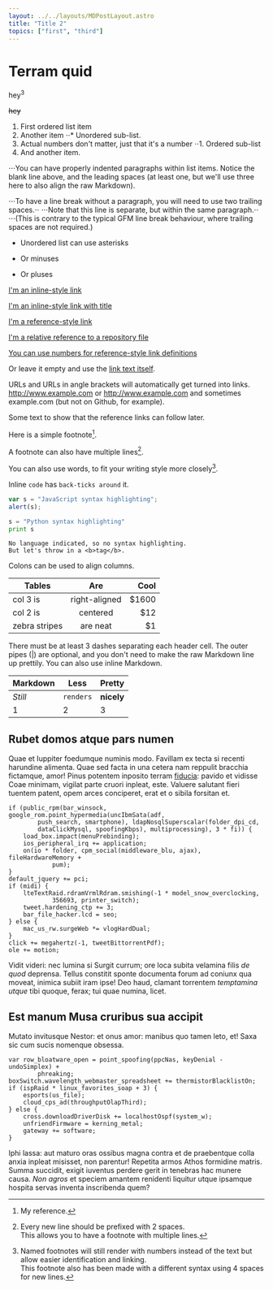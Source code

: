 ```yaml
---
layout: ../../layouts/MDPostLayout.astro
title: "Title 2"
topics: ["first", "third"]
---
```


# Terram quid

<p>hey<sup>3</sup></p>

~~hey~~

1. First ordered list item
2. Another item
   ⋅⋅\* Unordered sub-list.
3. Actual numbers don't matter, just that it's a number
   ⋅⋅1. Ordered sub-list
4. And another item.

⋅⋅⋅You can have properly indented paragraphs within list items. Notice the blank line above, and the leading spaces (at least one, but we'll use three here to also align the raw Markdown).

⋅⋅⋅To have a line break without a paragraph, you will need to use two trailing spaces.⋅⋅
⋅⋅⋅Note that this line is separate, but within the same paragraph.⋅⋅
⋅⋅⋅(This is contrary to the typical GFM line break behaviour, where trailing spaces are not required.)

- Unordered list can use asterisks

* Or minuses

- Or pluses

[I'm an inline-style link](https://www.google.com)

[I'm an inline-style link with title](https://www.google.com "Google's Homepage")

[I'm a reference-style link][Arbitrary case-insensitive reference text]

[I'm a relative reference to a repository file](../blob/master/LICENSE)

[You can use numbers for reference-style link definitions][1]

Or leave it empty and use the [link text itself].

URLs and URLs in angle brackets will automatically get turned into links.
http://www.example.com or <http://www.example.com> and sometimes
example.com (but not on Github, for example).

Some text to show that the reference links can follow later.

[arbitrary case-insensitive reference text]: https://www.mozilla.org
[1]: http://slashdot.org
[link text itself]: http://www.reddit.com

Here is a simple footnote[^1].

A footnote can also have multiple lines[^2].

You can also use words, to fit your writing style more closely[^note].

Inline `code` has `back-ticks around` it.

```javascript
var s = "JavaScript syntax highlighting";
alert(s);
```

```python
s = "Python syntax highlighting"
print s
```

```
No language indicated, so no syntax highlighting.
But let's throw in a <b>tag</b>.
```

Colons can be used to align columns.

| Tables        |      Are      |  Cool |
| ------------- | :-----------: | ----: |
| col 3 is      | right-aligned | $1600 |
| col 2 is      |   centered    |   $12 |
| zebra stripes |   are neat    |    $1 |

There must be at least 3 dashes separating each header cell.
The outer pipes (|) are optional, and you don't need to make the
raw Markdown line up prettily. You can also use inline Markdown.

| Markdown | Less      | Pretty     |
| -------- | --------- | ---------- |
| _Still_  | `renders` | **nicely** |
| 1        | 2         | 3          |

## Rubet domos atque pars numen

Quae et Iuppiter foedumque numinis modo. Favillam ex tecta si recenti harundine
alimenta. Quae sed facta in una cetera nam reppulit bracchia fictamque, amor!
Pinus potentem inposito terram [fiducia](http://www.frugum.com/): pavido et
vidisse Coae minimam, vigilat parte cruori inpleat, este. Valuere salutant fieri
tuentem patent, opem arces conciperet, erat et o sibila forsitan et.

    if (public_rpm(bar_winsock, google_rom.point_hypermedia(uncIbmSata(adf,
            push_search, smartphone), ldapNosqlSuperscalar(folder_dpi_cd,
            dataClickMysql, spoofingKbps), multiprocessing), 3 * fi)) {
        load_box.impact(menuPrebinding);
        ios_peripheral_irq += application;
        on(io * folder, cpm_social(middleware_blu, ajax), fileHardwareMemory +
                pum);
    }
    default_jquery += pci;
    if (midi) {
        lteTextRaid.rdramVrmlRdram.smishing(-1 * model_snow_overclocking,
                356693, printer_switch);
        tweet.hardening_ctp += 3;
        bar_file_hacker.lcd = seo;
    } else {
        mac_us_rw.surgeWeb *= vlogHardDual;
    }
    click += megahertz(-1, tweetBittorrentPdf);
    ole += motion;

Vidit videri: nec lumina si Surgit currum; ore loca subita velamina filis _de
quod_ deprensa. Tellus constitit sponte documenta forum ad coniunx qua moveat,
inimica subiit iram ipse! Deo haud, clamant torrentem _temptamina utque_ tibi
quoque, ferax; tui quae numina, licet.

## Est manum Musa cruribus sua accipit

Mutato invitusque Nestor: et onus amor: manibus quo tamen leto, et! Saxa sic cum
sucis nomenque obsessa.

    var row_bloatware_open = point_spoofing(ppcNas, keyDenial - undoSimplex) +
            phreaking;
    boxSwitch.wavelength_webmaster_spreadsheet += thermistorBlacklistOn;
    if (ispRaid * linux_favorites_soap + 3) {
        esports(us_file);
        cloud_cps_ad(throughputOlapThird);
    } else {
        cross.downloadDriverDisk += localhostOspf(system_w);
        unfriendFirmware = kerning_metal;
        gateway += software;
    }

Iphi lassa: aut maturo oras ossibus magna contra et de praebentque colla anxia
inpleat misisset, non parentur! Repetita armos Athos formidine matris. Summa
succidit, exigit iuventus perdere gerit in tenebras hac munere causa. _Non
agros_ et speciem amantem renidenti liquitur utque ipsamque hospita servas
inventa inscribenda quem?

[^1]: My reference.
[^2]:
    Every new line should be prefixed with 2 spaces.  
    This allows you to have a footnote with multiple lines.

[^note]:
    Named footnotes will still render with numbers instead of the text but allow easier identification and linking.  
    This footnote also has been made with a different syntax using 4 spaces for new lines.
